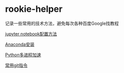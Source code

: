 # rookie-helper

记录一些常用的技术方法，避免每次各种百度Google找教程



[jupyter notebook配置方法](jupyter-notebook/jupyter-notebook.md)

[Anaconda安装](anaconda/anaconda.md)

[Python多进程加速](multiprocessing/multiprocessing.md)

[常用git指令](git/git.md)

